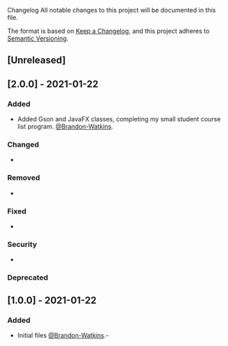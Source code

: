  Changelog
All notable changes to this project will be documented in this file.

The format is based on [Keep a Changelog](https://keepachangelog.com/en/1.0.0/),
and this project adheres to [Semantic Versioning](https://semver.org/spec/v2.0.0.html).

## [Unreleased]

## [2.0.0] - 2021-01-22
### Added
- Added Gson and JavaFX classes, completing my small student course list program. [@Brandon-Watkins](https://github.com/Brandon-Watkins).

### Changed
-

### Removed
-

### Fixed
-

### Security
-

### Deprecated

## [1.0.0] - 2021-01-22
### Added
- Initial files [@Brandon-Watkins](https://github.com/Brandon-Watkins).-
